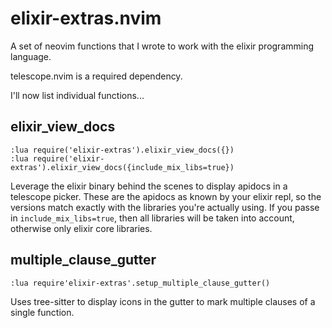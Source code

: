 # elixir-extras.nvim

A set of neovim functions that I wrote to work with the elixir programming language.

telescope.nvim is a required dependency.

I'll now list individual functions...

## elixir_view_docs

```
:lua require('elixir-extras').elixir_view_docs({})
:lua require('elixir-extras').elixir_view_docs({include_mix_libs=true})
```

Leverage the elixir binary behind the scenes to display apidocs in a telescope picker. These are the apidocs as known by your elixir repl, so the versions match exactly with the libraries you're actually using. If you passe in `include_mix_libs=true`, then all libraries will be taken into account, otherwise only elixir core libraries.

## multiple_clause_gutter

```
:lua require'elixir-extras'.setup_multiple_clause_gutter()
```

Uses tree-sitter to display icons in the gutter to mark multiple clauses of a single function.
